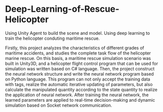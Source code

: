 # Deep-Learning-of-Rescue-Helicopter
Using Unity Agent to build the scene and model. Using deep learning to train the helicopter conduting maritime rescue.

Firstly, this project analyzes the characteristics of different grades of maritime accidents, and studies the complete task flow of the helicopter marine rescue. On this basis, a maritime rescue simulation scenario was built in Unity3D, and a helicopter flight control program that can be used for simulation was written based on C# language. 
Then, the project construct the neural network structure and write the neural network program based on Python language. This program can not only accept the training data with tags, realize the automatic iterative updating of parameters, but also calculate the manipulated quantity according to the state quantity to realize the application of neural network. After training the neural network, the learned parameters are applied to real-time decision-making and dynamic simulation based on Socket network communication.

